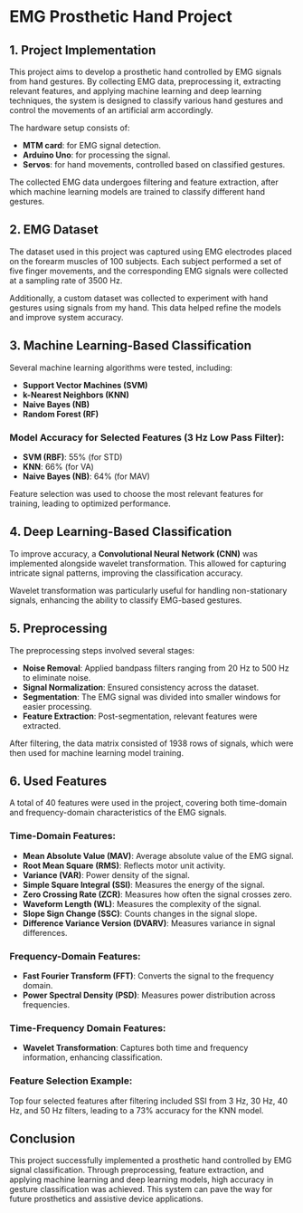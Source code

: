 # EMG Prosthetic Hand Project

## 1. Project Implementation

This project aims to develop a prosthetic hand controlled by EMG signals from hand gestures. By collecting EMG data, preprocessing it, extracting relevant features, and applying machine learning and deep learning techniques, the system is designed to classify various hand gestures and control the movements of an artificial arm accordingly. 

The hardware setup consists of:
- **MTM card**: for EMG signal detection.
- **Arduino Uno**: for processing the signal.
- **Servos**: for hand movements, controlled based on classified gestures.

The collected EMG data undergoes filtering and feature extraction, after which machine learning models are trained to classify different hand gestures.

## 2. EMG Dataset

The dataset used in this project was captured using EMG electrodes placed on the forearm muscles of 100 subjects. Each subject performed a set of five finger movements, and the corresponding EMG signals were collected at a sampling rate of 3500 Hz. 

Additionally, a custom dataset was collected to experiment with hand gestures using signals from my hand. This data helped refine the models and improve system accuracy.

## 3. Machine Learning-Based Classification

Several machine learning algorithms were tested, including:
- **Support Vector Machines (SVM)**
- **k-Nearest Neighbors (KNN)**
- **Naive Bayes (NB)**
- **Random Forest (RF)**

### Model Accuracy for Selected Features (3 Hz Low Pass Filter):

- **SVM (RBF)**: 55% (for STD)
- **KNN**: 66% (for VA)
- **Naive Bayes (NB)**: 64% (for MAV)

Feature selection was used to choose the most relevant features for training, leading to optimized performance.

## 4. Deep Learning-Based Classification

To improve accuracy, a **Convolutional Neural Network (CNN)** was implemented alongside wavelet transformation. This allowed for capturing intricate signal patterns, improving the classification accuracy.

Wavelet transformation was particularly useful for handling non-stationary signals, enhancing the ability to classify EMG-based gestures.

## 5. Preprocessing

The preprocessing steps involved several stages:
- **Noise Removal**: Applied bandpass filters ranging from 20 Hz to 500 Hz to eliminate noise.
- **Signal Normalization**: Ensured consistency across the dataset.
- **Segmentation**: The EMG signal was divided into smaller windows for easier processing.
- **Feature Extraction**: Post-segmentation, relevant features were extracted.

After filtering, the data matrix consisted of 1938 rows of signals, which were then used for machine learning model training.

## 6. Used Features

A total of 40 features were used in the project, covering both time-domain and frequency-domain characteristics of the EMG signals.

### Time-Domain Features:
- **Mean Absolute Value (MAV)**: Average absolute value of the EMG signal.
- **Root Mean Square (RMS)**: Reflects motor unit activity.
- **Variance (VAR)**: Power density of the signal.
- **Simple Square Integral (SSI)**: Measures the energy of the signal.
- **Zero Crossing Rate (ZCR)**: Measures how often the signal crosses zero.
- **Waveform Length (WL)**: Measures the complexity of the signal.
- **Slope Sign Change (SSC)**: Counts changes in the signal slope.
- **Difference Variance Version (DVARV)**: Measures variance in signal differences.

### Frequency-Domain Features:
- **Fast Fourier Transform (FFT)**: Converts the signal to the frequency domain.
- **Power Spectral Density (PSD)**: Measures power distribution across frequencies.

### Time-Frequency Domain Features:
- **Wavelet Transformation**: Captures both time and frequency information, enhancing classification.

### Feature Selection Example:
Top four selected features after filtering included SSI from 3 Hz, 30 Hz, 40 Hz, and 50 Hz filters, leading to a 73% accuracy for the KNN model.

## Conclusion

This project successfully implemented a prosthetic hand controlled by EMG signal classification. Through preprocessing, feature extraction, and applying machine learning and deep learning models, high accuracy in gesture classification was achieved. This system can pave the way for future prosthetics and assistive device applications.


